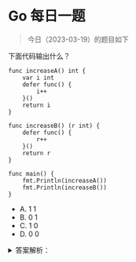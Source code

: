 # Go 每日一题

> 今日（2023-03-19）的题目如下

下面代码输出什么？

```golang
func increaseA() int {
	var i int
	defer func() {
		i++
	}()
	return i
}

func increaseB() (r int) {
	defer func() {
		r++
	}()
	return r
}

func main() {
	fmt.Println(increaseA())
	fmt.Println(increaseB())
}
```

- A. 1 1
- B. 0 1
- C. 1 0
- D. 0 0


<details>
<summary>答案解析：</summary>
<div>

参考答案及解析：B。

知识点：defer、返回值。注意一下，increaseA() 的返回参数是匿名，increaseB() 是具名。关于 defer 与返回值的知识点，后面我会写篇文章详细分析，到时候可以看下文章的讲解。

---

### 7楼

错，对，对，错 3是个知识点：当多值赋值时，:= 左边的变量无论声明与否都可以

### 10楼

2、3 对；赋值多个变量，只要有一个变量时新的，就可以用“:=”

### 11楼

“当多值赋值时，:= 左边的变量无论声明与否都可以” 小编在吗？应该是，“至少有一个变量是新的”

### 16楼

```golang
var a, b int
a, b := 1, 2
```

多赋值，至少有一个变量是新的


</div>
</details>

